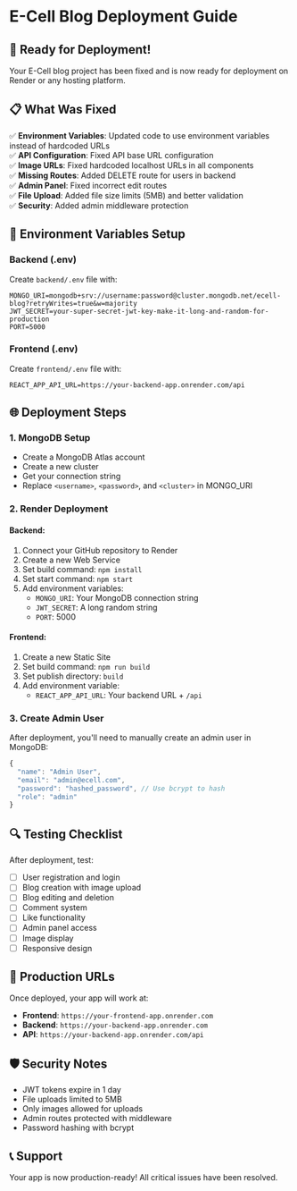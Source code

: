 # E-Cell Blog Deployment Guide

## 🚀 Ready for Deployment!

Your E-Cell blog project has been fixed and is now ready for deployment on Render or any hosting platform.

## 📋 What Was Fixed

✅ **Environment Variables**: Updated code to use environment variables instead of hardcoded URLs  
✅ **API Configuration**: Fixed API base URL configuration  
✅ **Image URLs**: Fixed hardcoded localhost URLs in all components  
✅ **Missing Routes**: Added DELETE route for users in backend  
✅ **Admin Panel**: Fixed incorrect edit routes  
✅ **File Upload**: Added file size limits (5MB) and better validation  
✅ **Security**: Added admin middleware protection  

## 🔧 Environment Variables Setup

### Backend (.env)
Create `backend/.env` file with:
```env
MONGO_URI=mongodb+srv://username:password@cluster.mongodb.net/ecell-blog?retryWrites=true&w=majority
JWT_SECRET=your-super-secret-jwt-key-make-it-long-and-random-for-production
PORT=5000
```

### Frontend (.env)
Create `frontend/.env` file with:
```env
REACT_APP_API_URL=https://your-backend-app.onrender.com/api
```

## 🌐 Deployment Steps

### 1. MongoDB Setup
- Create a MongoDB Atlas account
- Create a new cluster
- Get your connection string
- Replace `<username>`, `<password>`, and `<cluster>` in MONGO_URI

### 2. Render Deployment

#### Backend:
1. Connect your GitHub repository to Render
2. Create a new Web Service
3. Set build command: `npm install`
4. Set start command: `npm start`
5. Add environment variables:
   - `MONGO_URI`: Your MongoDB connection string
   - `JWT_SECRET`: A long random string
   - `PORT`: 5000

#### Frontend:
1. Create a new Static Site
2. Set build command: `npm run build`
3. Set publish directory: `build`
4. Add environment variable:
   - `REACT_APP_API_URL`: Your backend URL + `/api`

### 3. Create Admin User
After deployment, you'll need to manually create an admin user in MongoDB:
```javascript
{
  "name": "Admin User",
  "email": "admin@ecell.com",
  "password": "hashed_password", // Use bcrypt to hash
  "role": "admin"
}
```

## 🔍 Testing Checklist

After deployment, test:
- [ ] User registration and login
- [ ] Blog creation with image upload
- [ ] Blog editing and deletion
- [ ] Comment system
- [ ] Like functionality
- [ ] Admin panel access
- [ ] Image display
- [ ] Responsive design

## 🎯 Production URLs

Once deployed, your app will work at:
- **Frontend**: `https://your-frontend-app.onrender.com`
- **Backend**: `https://your-backend-app.onrender.com`
- **API**: `https://your-backend-app.onrender.com/api`

## 🛡️ Security Notes

- JWT tokens expire in 1 day
- File uploads limited to 5MB
- Only images allowed for uploads
- Admin routes protected with middleware
- Password hashing with bcrypt

## 📞 Support

Your app is now production-ready! All critical issues have been resolved.

